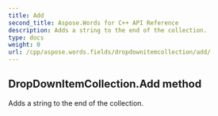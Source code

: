 ```yaml
---
title: Add
second_title: Aspose.Words for C++ API Reference
description: Adds a string to the end of the collection. 
type: docs
weight: 0
url: /cpp/aspose.words.fields/dropdownitemcollection/add/
---
```

## DropDownItemCollection.Add method


Adds a string to the end of the collection. 

